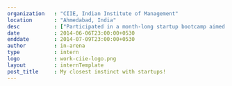 ```yaml
---
organization   : "CIIE, Indian Institute of Management"
location       : "Ahmedabad, India"
desc           : ["Participated in a month-long startup bootcamp aimed at designing, implementing and validating a startup in some of the common domains." , "It helped me gain a descent and brief insight about the process of starting-up a business, beginning from designing thinking and modelling operations to iterative customer validation and even finance.", "This was surely <a href='/work/ciie.html'>my closest instinct with startups!</a>" ]
date           : 2014-06-06T23:00:00+0530
enddate        : 2014-07-09T23:00:00+0530
author         : in-arena
type           : intern
logo           : work-ciie-logo.png
layout         : internTemplate
post_title	   : My closest instinct with startups!
---
```



